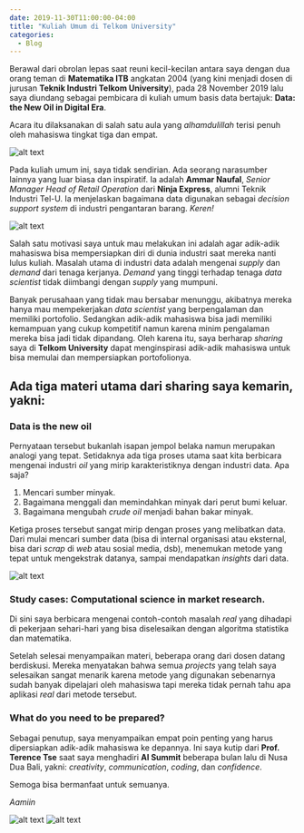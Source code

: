 ```yaml
---
date: 2019-11-30T11:00:00-04:00
title: "Kuliah Umum di Telkom University"
categories:
  - Blog
---
```


Berawal dari obrolan lepas saat reuni kecil-kecilan antara saya dengan dua orang teman di __Matematika ITB__ angkatan 2004 (yang kini menjadi dosen di jurusan __Teknik Industri Telkom University__), pada 28 November 2019 lalu saya diundang sebagai pembicara di kuliah umum basis data bertajuk: __Data: the New Oil in Digital Era__.

Acara itu dilaksanakan di salah satu aula yang _alhamdulillah_ terisi penuh oleh mahasiswa tingkat tiga dan empat.

![alt text](https://passingthroughresearcher.files.wordpress.com/2019/11/img_20191128_1349578435792177714599867.jpg "poto 1")

Pada kuliah umum ini, saya tidak sendirian. Ada seorang narasumber lainnya yang luar biasa dan inspiratif. Ia adalah __Ammar Naufal__, _Senior Manager Head of Retail Operation_ dari __Ninja Express__, alumni Teknik Industri Tel-U. 
Ia menjelaskan bagaimana data digunakan sebagai _decision support system_ di industri pengantaran barang. _Keren!_

![alt text](https://passingthroughresearcher.files.wordpress.com/2019/11/img_20191128_153313_078794045874039349219.jpg? "poto 2")

Salah satu motivasi saya untuk mau melakukan ini adalah agar adik-adik mahasiswa bisa mempersiapkan diri di dunia industri saat mereka nanti lulus kuliah. Masalah utama di industri data adalah mengenai _supply_ dan _demand_ dari tenaga kerjanya. _Demand_ yang tinggi terhadap tenaga _data scientist_ tidak diimbangi dengan _supply_ yang mumpuni.

Banyak perusahaan yang tidak mau bersabar menunggu, akibatnya mereka hanya mau mempekerjakan _data scientist_ yang berpengalaman dan memiliki portofolio. Sedangkan adik-adik mahasiswa bisa jadi memiliki kemampuan yang cukup kompetitif namun karena minim pengalaman mereka bisa jadi tidak dipandang. Oleh karena itu, saya berharap _sharing_ saya di __Telkom University__ dapat menginspirasi adik-adik mahasiswa untuk bisa memulai dan mempersiapkan portofolionya.

## Ada tiga materi utama dari sharing saya kemarin, yakni:

### Data is the new oil
Pernyataan tersebut bukanlah isapan jempol belaka namun merupakan analogi yang tepat. Setidaknya ada tiga proses utama saat kita berbicara mengenai industri _oil_ yang mirip karakteristiknya dengan industri data. Apa saja? 

1. Mencari sumber minyak. 
2. Bagaimana menggali dan memindahkan minyak dari perut bumi keluar. 
3. Bagaimana mengubah _crude oil_ menjadi bahan bakar minyak. 

Ketiga proses tersebut sangat mirip dengan proses yang melibatkan data. Dari mulai mencari sumber data (bisa di internal organisasi atau eksternal, bisa dari _scrap_ di _web_ atau sosial media, dsb), menemukan metode yang tepat untuk mengekstrak datanya, sampai mendapatkan _insights_ dari data.

![alt text](https://passingthroughresearcher.files.wordpress.com/2019/11/img_20191128_142831411674776064707458.jpg "poto 3")

### Study cases: Computational science in market research. 
Di sini saya berbicara mengenai contoh-contoh masalah _real_ yang dihadapi di pekerjaan sehari-hari yang bisa diselesaikan dengan algoritma statistika dan matematika. 

Setelah selesai menyampaikan materi, beberapa orang dari dosen datang berdiskusi. Mereka menyatakan bahwa semua _projects_ yang telah saya selesaikan sangat menarik karena metode yang digunakan sebenarnya sudah banyak dipelajari oleh mahasiswa tapi mereka tidak pernah tahu apa aplikasi _real_ dari metode tersebut.

### What do you need to be prepared? 
Sebagai penutup, saya menyampaikan empat poin penting yang harus dipersiapkan adik-adik mahasiswa ke depannya. Ini saya kutip dari __Prof. Terence Tse__ saat saya menghadiri __AI Summit__ beberapa bulan lalu di Nusa Dua Bali, yakni: _creativity_, _communication_, _coding_, dan _confidence_.

Semoga bisa bermanfaat untuk semuanya.

_Aamiin_

![alt text](https://passingthroughresearcher.files.wordpress.com/2019/11/img_20191128_163844_hdr8899360622863763124.jpg "poto 4")
![alt text](https://passingthroughresearcher.files.wordpress.com/2019/11/img_20191128_152501_hdr7021163749576272544.jpg "poto 4")
